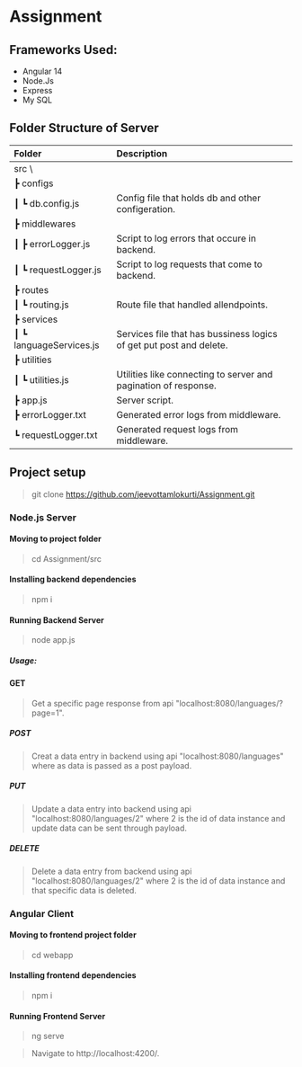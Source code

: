 # Assignment
## Frameworks Used:
- Angular 14
- Node.Js
- Express
- My SQL

## Folder Structure of Server
| Folder | Description |
|:----|:-------------|
| src \                 |  |
| ┣ configs             |    |
| ┃ ┗ db.config.js |          Config file that holds db and other configeration. |
| ┣ middlewares         |               |
| ┃ ┣ errorLogger.js     |    Script to log errors that occure in backend. |
| ┃ ┗ requestLogger.js    |   Script to log requests that come to backend. |
| ┣ routes                 |                |
| ┃ ┗ routing.js            | Route file that handled allendpoints. |
| ┣ services                |                                           |
| ┃ ┗ languageServices.js    | Services file that has bussiness logics of get put post and delete. |
| ┣ utilities               |                                                                       |
| ┃ ┗ utilities.js          | Utilities like connecting to server and pagination of response. |
| ┣ app.js                   | Server script. |
| ┣ errorLogger.txt          | Generated error logs from middleware. |
| ┗ requestLogger.txt        | Generated request logs from middleware. |

## Project setup
> git clone https://github.com/jeevottamlokurti/Assignment.git
### Node.js Server

#### Moving to project folder
> cd Assignment/src

#### Installing backend dependencies
> npm i

#### Running Backend Server
> node app.js

##### Usage:
#### GET
> Get a specific page response from api "localhost:8080/languages/?page=1".
##### POST
> Creat a data entry in backend using api "localhost:8080/languages" where as data is passed as a post payload.
##### PUT
> Update a data entry into backend using api "localhost:8080/languages/2" where 2 is the id of data instance and update data can be sent through payload.
##### DELETE
> Delete a data entry from backend using api "localhost:8080/languages/2" where 2 is the id of data instance and that specific data is deleted.

### Angular Client

#### Moving to frontend project folder
> cd webapp

#### Installing frontend dependencies
> npm i

#### Running Frontend Server
>  ng serve

> Navigate to http://localhost:4200/.
